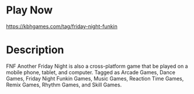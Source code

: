 # Play Now

https://kbhgames.com/tag/friday-night-funkin

# Description

FNF Another Friday Night is also a cross-platform game that be played on a mobile phone, tablet, and computer. Tagged as Arcade Games, Dance Games, Friday Night Funkin Games, Music Games, Reaction Time Games, Remix Games, Rhythm Games, and Skill Games.
